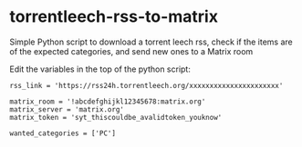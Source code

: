 # torrentleech-rss-to-matrix
Simple Python script to download a torrent leech rss, check if the items are of the expected categories, and send new ones to a Matrix room

Edit the variables in the top of the python script:

```
rss_link = 'https://rss24h.torrentleech.org/xxxxxxxxxxxxxxxxxxxxxx'

matrix_room = '!abcdefghijkl12345678:matrix.org'
matrix_server = 'matrix.org'
matrix_token = 'syt_thiscouldbe_avalidtoken_youknow'

wanted_categories = ['PC']
```


